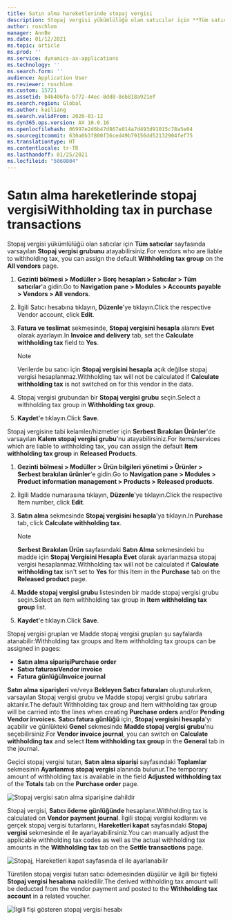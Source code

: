 ```yaml
---
title: Satın alma hareketlerinde stopaj vergisi
description: Stopaj vergisi yükümlülüğü olan satıcılar için **Tüm satıcılar** sayfasında varsayılan **Stopaj vergisi grubunu** atayabilirsiniz.
author: roschlom
manager: AnnBe
ms.date: 01/12/2021
ms.topic: article
ms.prod: ''
ms.service: dynamics-ax-applications
ms.technology: ''
ms.search.form: ''
audience: Application User
ms.reviewer: roschlom
ms.custom: 15721
ms.assetid: b4b406fa-b772-44ec-8dd8-8eb818a921ef
ms.search.region: Global
ms.author: kailiang
ms.search.validFrom: 2020-01-12
ms.dyn365.ops.version: AX 10.0.16
ms.openlocfilehash: 06997e2d6b47d867e014a7d493d91015c78a5e04
ms.sourcegitcommit: 630a0b3f800f36ced49b79156dd52132904fef75
ms.translationtype: HT
ms.contentlocale: tr-TR
ms.lasthandoff: 01/25/2021
ms.locfileid: "5060804"
---
```

# <a name="withholding-tax-in-purchase-transactions"></a><span data-ttu-id="a095e-103">Satın alma hareketlerinde stopaj vergisi</span><span class="sxs-lookup"><span data-stu-id="a095e-103">Withholding tax in purchase transactions</span></span>

<span data-ttu-id="a095e-104">Stopaj vergisi yükümlülüğü olan satıcılar için **Tüm satıcılar** sayfasında varsayılan **Stopaj vergisi grubunu** atayabilirsiniz.</span><span class="sxs-lookup"><span data-stu-id="a095e-104">For vendors who are liable to withholding tax, you can assign the default **Withholding tax group** on the **All vendors** page.</span></span>

1. <span data-ttu-id="a095e-105">**Gezinti bölmesi > Modüller > Borç hesapları > Satıcılar > Tüm satıcılar**'a gidin.</span><span class="sxs-lookup"><span data-stu-id="a095e-105">Go to **Navigation pane > Modules > Accounts payable > Vendors > All vendors**.</span></span>

2. <span data-ttu-id="a095e-106">İlgili Satıcı hesabına tıklayın, **Düzenle**'ye tıklayın.</span><span class="sxs-lookup"><span data-stu-id="a095e-106">Click the respective Vendor account, click **Edit**.</span></span>

3. <span data-ttu-id="a095e-107">**Fatura ve teslimat** sekmesinde, **Stopaj vergisini hesapla** alanını **Evet** olarak ayarlayın.</span><span class="sxs-lookup"><span data-stu-id="a095e-107">In **Invoice and delivery** tab, set the **Calculate withholding tax** field to **Yes**.</span></span>

   > [!NOTE] 
   > <span data-ttu-id="a095e-108">Verilerde bu satıcı için **Stopaj vergisini hesapla** açık değilse stopaj vergisi hesaplanmaz.</span><span class="sxs-lookup"><span data-stu-id="a095e-108">Withholding tax will not be calculated if **Calculate withholding tax** is not switched on for this vendor in the data.</span></span>

4. <span data-ttu-id="a095e-109">Stopaj vergisi grubundan bir **Stopaj vergisi grubu** seçin.</span><span class="sxs-lookup"><span data-stu-id="a095e-109">Select a withholding tax group in **Withholding tax group**.</span></span>

5. <span data-ttu-id="a095e-110">**Kaydet**'e tıklayın.</span><span class="sxs-lookup"><span data-stu-id="a095e-110">Click **Save**.</span></span>

<span data-ttu-id="a095e-111">Stopaj vergisine tabi kelamler/hizmetler için **Serbest Bırakılan Ürünler**'de varsayılan **Kalem stopaj vergisi grubu**'nu atayabilirsiniz.</span><span class="sxs-lookup"><span data-stu-id="a095e-111">For items/services which are liable to withholding tax, you can assign the default **Item withholding tax group** in **Released Products**.</span></span>

1. <span data-ttu-id="a095e-112">**Gezinti bölmesi > Modüller > Ürün bilgileri yönetimi > Ürünler > Serbest bırakılan ürünler**'e gidin.</span><span class="sxs-lookup"><span data-stu-id="a095e-112">Go to **Navigation pane > Modules > Product information management > Products > Released products**.</span></span>

2. <span data-ttu-id="a095e-113">İlgili Madde numarasına tıklayın, **Düzenle**'ye tıklayın.</span><span class="sxs-lookup"><span data-stu-id="a095e-113">Click the respective Item number, click **Edit**.</span></span>

3. <span data-ttu-id="a095e-114">**Satın alma** sekmesinde **Stopaj vergisini hesapla**'ya tıklayın.</span><span class="sxs-lookup"><span data-stu-id="a095e-114">In **Purchase** tab, click **Calculate withholding tax**.</span></span>

   > [!NOTE] 
   > <span data-ttu-id="a095e-115">**Serbest Bırakılan Ürün** sayfasındaki **Satın Alma** sekmesindeki bu madde için **Stopaj Vergisini Hesapla** **Evet** olarak ayarlanmazsa stopaj vergisi hesaplanmaz.</span><span class="sxs-lookup"><span data-stu-id="a095e-115">Withholding tax will not be calculated if **Calculate withholding tax** isn't set to **Yes** for this Item in the **Purchase** tab on the **Released product** page.</span></span>

4. <span data-ttu-id="a095e-116">**Madde stopaj vergisi grubu** listesinden bir madde stopaj vergisi grubu seçin.</span><span class="sxs-lookup"><span data-stu-id="a095e-116">Select an item withholding tax group in **Item withholding tax group** list.</span></span>

5. <span data-ttu-id="a095e-117">**Kaydet**'e tıklayın.</span><span class="sxs-lookup"><span data-stu-id="a095e-117">Click **Save**.</span></span>

<span data-ttu-id="a095e-118">Stopaj vergisi grupları ve Madde stopaj vergisi grupları şu sayfalarda atanabilir:</span><span class="sxs-lookup"><span data-stu-id="a095e-118">Withholding tax groups and Item withholding tax groups can be assigned in pages:</span></span> 

- <span data-ttu-id="a095e-119">**Satın alma siparişi**</span><span class="sxs-lookup"><span data-stu-id="a095e-119">**Purchase order**</span></span>
- <span data-ttu-id="a095e-120">**Satıcı faturası**</span><span class="sxs-lookup"><span data-stu-id="a095e-120">**Vendor invoice**</span></span>
- <span data-ttu-id="a095e-121">**Fatura günlüğü**</span><span class="sxs-lookup"><span data-stu-id="a095e-121">**Invoice journal**</span></span>

<span data-ttu-id="a095e-122">**Satın alma siparişleri** ve/veya **Bekleyen Satıcı faturaları** oluşturulurken, varsayılan Stopaj vergisi grubu ve Madde stopaj vergisi grubu satırlara aktarılır.</span><span class="sxs-lookup"><span data-stu-id="a095e-122">The default Withholding tax group and Item withholding tax group will be carried into the lines when creating **Purchase orders** and/or **Pending Vendor invoices**.</span></span> <span data-ttu-id="a095e-123">**Satıcı fatura günlüğü** için, **Stopaj vergisini hesapla**'yı açabilir ve günlükteki **Genel** sekmesinde **Madde stopaj vergisi grubu**'nu seçebilirsiniz.</span><span class="sxs-lookup"><span data-stu-id="a095e-123">For **Vendor invoice journal**, you can switch on **Calculate withholding tax** and select **Item withholding tax group** in the **General** tab in the journal.</span></span>

<span data-ttu-id="a095e-124">Geçici stopaj vergisi tutarı, **Satın alma siparişi** sayfasındaki **Toplamlar** sekmesinin **Ayarlanmış stopaj vergisi** alanında bulunur.</span><span class="sxs-lookup"><span data-stu-id="a095e-124">The temporary amount of withholding tax is available in the field **Adjusted withholding tax** of the **Totals** tab on the **Purchase order** page.</span></span>

![Stopaj vergisi satın alma siparişine dahildir](media/withholding-tax-adjusted.png)

<span data-ttu-id="a095e-126">Stopaj vergisi, **Satıcı ödeme günlüğünde** hesaplanır.</span><span class="sxs-lookup"><span data-stu-id="a095e-126">Withholding tax is calculated on **Vendor payment journal**.</span></span> <span data-ttu-id="a095e-127">İlgili stopaj vergisi kodlarını ve gerçek stopaj vergisi tutarlarını, **Hareketleri kapat** sayfasındaki **Stopaj vergisi** sekmesinde el ile ayarlayabilirsiniz.</span><span class="sxs-lookup"><span data-stu-id="a095e-127">You can manually adjust the applicable withholding tax codes as well as the actual withholding tax amounts in the **Withholding tax** tab on the **Settle transactions** page.</span></span>

![Stopaj, Hareketleri kapat sayfasında el ile ayarlanabilir](media/withholding-tax-vendor-payment-tab.png)

<span data-ttu-id="a095e-129">Türetilen stopaj vergisi tutarı satıcı ödemesinden düşülür ve ilgili bir fişteki **Stopaj vergisi hesabına** nakledilir.</span><span class="sxs-lookup"><span data-stu-id="a095e-129">The derived withholding tax amount will be deducted from the vendor payment and posted to the **Withholding tax account** in a related voucher.</span></span>

![İlgili fişi gösteren stopaj vergisi hesabı](media/withholding-tax-adjusted.png)
